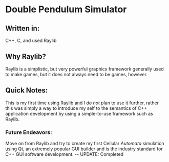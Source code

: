 # Double Pendulum Simulator
## Written in: 
C++, C, and used Raylib 
## Why Raylib?
Raylib is a simplistic, but very powerful graphics framework generally used to make games, but it does not always need to be games, however. 
## Quick Notes:
This is my first time using Raylib and I  *do not* plan to use it further, rather this was simply a way to introduce my self to the semantics of C++ application development by using a simple-to-use framework such as Raylib. 
### Future Endeavors: 
Move on from Raylib and try to create my first Cellular *Automata* simulation using Qt, an extremely popular GUI builder and is the industry standard for C++ GUI software development. -- UPDATE: Completed
